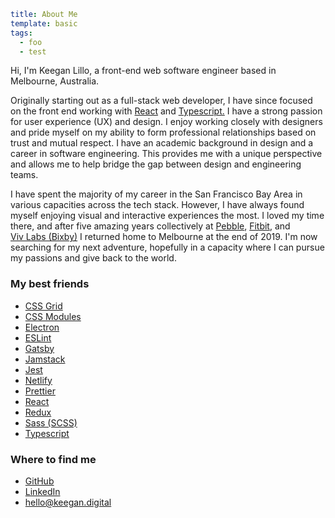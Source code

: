 ```yaml
title: About Me
template: basic
tags:
  - foo
  - test
```

Hi, I'm Keegan Lillo, a front-end web software engineer based in Melbourne,
Australia.

Originally starting out as a full-stack web developer, I have since focused on
the front end working with [React](https://reactjs.org/) and
[Typescript.](https://www.typescriptlang.org/) I have a strong passion for user
experience (UX) and design. I enjoy working closely with designers and pride
myself on my ability to form professional relationships based on trust and
mutual respect. I have an academic background in design and a career in software
engineering. This provides me with a unique perspective and allows me to help
bridge the gap between design and engineering teams.

I have spent the majority of my career in the San Francisco Bay Area in various
capacities across the tech stack. However, I have always found myself enjoying
visual and interactive experiences the most. I loved my time there, and after
five amazing years collectively at
[Pebble](<https://en.wikipedia.org/wiki/Pebble_(watch)>),
[Fitbit](https://www.fitbit.com), and
[Viv&nbsp;Labs&nbsp;(Bixby)](https://bixby.developer.samsung.com/) I returned home to
Melbourne at the end of 2019. I'm now searching for my next adventure, hopefully
in a capacity where I can pursue my passions and give back to the world.

### My best friends

<div class="_gridList">

- [CSS Grid](https://developer.mozilla.org/en-US/docs/Web/CSS/CSS_Grid_Layout)
- [CSS Modules](https://github.com/css-modules/css-modules)
- [Electron](https://www.electronjs.org)
- [ESLint](https://eslint.org)
- [Gatsby](https://www.gatsbyjs.org)
- [Jamstack](https://jamstack.org/)
- [Jest](https://jestjs.io/)
- [Netlify](https://jestjs.io/)
- [Prettier](https://prettier.io)
- [React](https://reactjs.org)
- [Redux](https://redux.js.org)
- [Sass (SCSS)](https://sass-lang.com)
- [Typescript](https://www.typescriptlang.org)

</div>

### Where to find me

<div class="_gridList">

- [GitHub](https://github.com/keegan-lillo/)
- [LinkedIn](https://www.linkedin.com/in/keegan-lillo/)
- [hello@keegan.digital](mailto:hello@keegan.digital)

</div>
